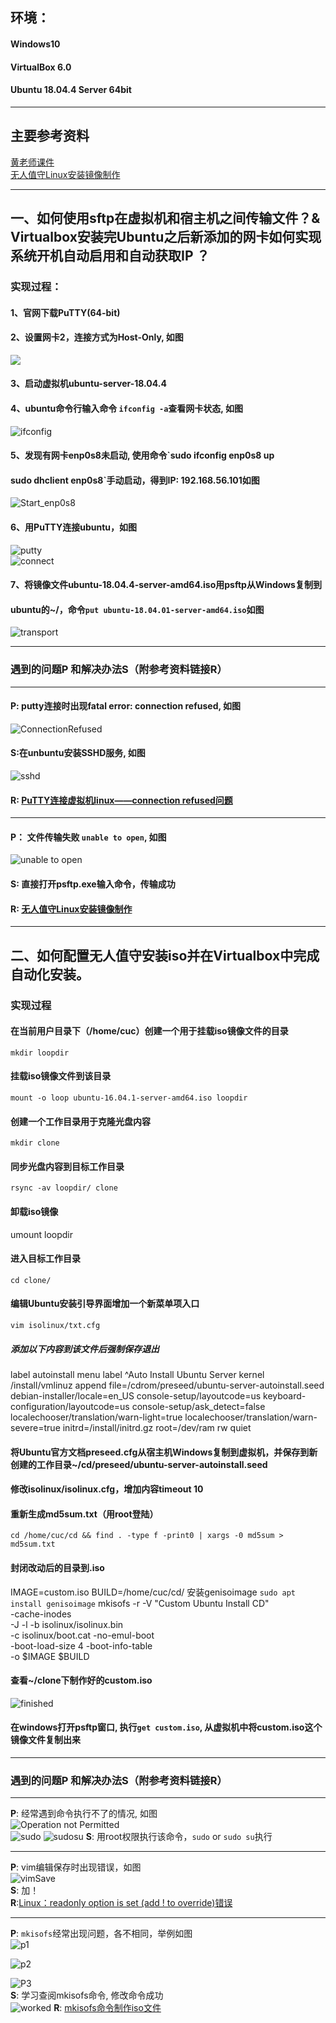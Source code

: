 ## 环境： 
#### Windows10  
#### VirtualBox 6.0 
#### Ubuntu 18.04.4 Server 64bit
***  
## 主要参考资料
[黄老师课件](https://github.com/c4pr1c3/LinuxSysAdmin)  
[无人值守Linux安装镜像制作](https://blog.csdn.net/qq_31989521/article/details/58600426)
***

## 一、如何使用sftp在虚拟机和宿主机之间传输文件？&  Virtualbox安装完Ubuntu之后新添加的网卡如何实现系统开机自动启用和自动获取IP ？

### 实现过程：
#### 1、官网下载PuTTY(64-bit)  
#### 2、设置网卡2，连接方式为Host-Only, 如图  
![](image/SetHostOnly.png)  
#### 3、启动虚拟机ubuntu-server-18.04.4
#### 4、ubuntu命令行输入命令 `ifconfig -a`查看网卡状态, 如图  
![ifconfig](image/ifconfigViewStatus.PNG)  
#### 5、发现有网卡enp0s8未启动, 使用命令`sudo ifconfig enp0s8 up
#### sudo dhclient enp0s8`手动启动，得到IP: 192.168.56.101如图
![Start_enp0s8](image/Start_enp0s8.PNG)  
#### 6、用PuTTY连接ubuntu，如图  
![putty](image/PuTTYConnect.PNG)  
![connect](image/SuccessfulConnection.PNG)
#### 7、将镜像文件ubuntu-18.04.4-server-amd64.iso用psftp从Windows复制到
#### ubuntu的~/，命令`put ubuntu-18.04.01-server-amd64.iso`如图  
![transport](image/Transport_iso.PNG)
***
### 遇到的问题**P** 和解决办法**S**（附参考资料链接**R**）
***
#### **P**: putty连接时出现fatal error: connection refused, 如图  
![ConnectionRefused](image/ConnectionRefused.PNG)   
#### **S**:在unbuntu安装SSHD服务, 如图  
![sshd](image/sshd.PNG)  
#### **R**: [PuTTY连接虚拟机linux——connection refused问题](https://blog.csdn.net/gsycwh/article/details/79051799?depth_1-utm_source=distribute.pc_relevant.none-task&utm_source=distribute.pc_relevant.none-task)
***
#### **P**： 文件传输失败 `unable to open`, 如图  
![unable to open](image/UnableToOpen.PNG)   
#### **S**:  直接打开psftp.exe输入命令，传输成功
#### **R**: [无人值守Linux安装镜像制作](https://blog.csdn.net/qq_31989521/article/details/58600426)

***

## 二、如何配置无人值守安装iso并在Virtualbox中完成自动化安装。
### 实现过程
#### 在当前用户目录下（/home/cuc）创建一个用于挂载iso镜像文件的目录
`mkdir loopdir`  
#### 挂载iso镜像文件到该目录  
`mount -o loop ubuntu-16.04.1-server-amd64.iso loopdir`
#### 创建一个工作目录用于克隆光盘内容  
`mkdir clone`  
#### 同步光盘内容到目标工作目录  
`rsync -av loopdir/ clone`
#### 卸载iso镜像  
umount loopdir  
#### 进入目标工作目录  
`cd clone/`  
#### 编辑Ubuntu安装引导界面增加一个新菜单项入口  
`vim isolinux/txt.cfg`  
##### 添加以下内容到该文件后强制保存退出
label autoinstall
  menu label ^Auto Install Ubuntu Server
  kernel /install/vmlinuz
  append  file=/cdrom/preseed/ubuntu-server-autoinstall.seed debian-installer/locale=en_US console-setup/layoutcode=us keyboard-configuration/layoutcode=us console-setup/ask_detect=false localechooser/translation/warn-light=true localechooser/translation/warn-severe=true
  initrd=/install/initrd.gz root=/dev/ram rw quiet


#### 将Ubuntu官方文档preseed.cfg从宿主机Windows复制到虚拟机，并保存到新创建的工作目录~/cd/preseed/ubuntu-server-autoinstall.seed  
#### 修改isolinux/isolinux.cfg，增加内容timeout 10  
#### 重新生成md5sum.txt（用root登陆）
`cd /home/cuc/cd && find . -type f -print0 | xargs -0 md5sum > md5sum.txt`  
#### 封闭改动后的目录到.iso
IMAGE=custom.iso
BUILD=/home/cuc/cd/
安装genisoimage `sudo apt install genisoimage`
mkisofs -r -V "Custom Ubuntu Install CD" \
            -cache-inodes \
            -J -l -b isolinux/isolinux.bin \
            -c isolinux/boot.cat -no-emul-boot \
            -boot-load-size 4 -boot-info-table \
            -o $IMAGE $BUILD 
#### 查看~/clone下制作好的custom.iso 
![finished](image/finishedCustom.PNG)  
#### 在windows打开psftp窗口, 执行`get custom.iso`, 从虚拟机中将custom.iso这个镜像文件复制出来
***
### 遇到的问题**P** 和解决办法**S**（附参考资料链接**R**）   
***
**P**: 经常遇到命令执行不了的情况, 如图  
![Operation not Permitted](image/OpFailed.PNG)  
![sudo](image/sudo.PNG)
![sudosu](image/sudosu.PNG)
**S**: 用root权限执行该命令，`sudo` or `sudo su`执行     
***
**P**: vim编辑保存时出现错误，如图  
![vimSave](image/VimSaveError.PNG)  
**S**: 加！  
**R**:[Linux：readonly option is set (add ! to override)错误](https://blog.csdn.net/weixin_40853073/article/details/81707177)
***
**P**: `mkisofs`经常出现问题，各不相同，举例如图  
![p1](image/idTooLong.PNG) 
    
![p2](image/mkisofs1.PNG)   
 
![P3](image/mkisofs2.PNG)  
**S**: 学习查阅mkisofs命令, 修改命令成功  
![worked](image/edit_mkisofs.PNG) 
**R**: [mkisofs命令制作iso文件](https://blog.csdn.net/halazi100/article/details/45601239)

